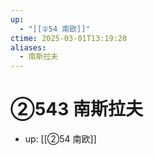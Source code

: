 ```yaml
---
up:
  - "[[②54 南欧]]"
ctime: 2025-03-01T13:19:20
aliases:
  - 南斯拉夫
---
```


# ②543 南斯拉夫

- up: [[②54 南欧]]
